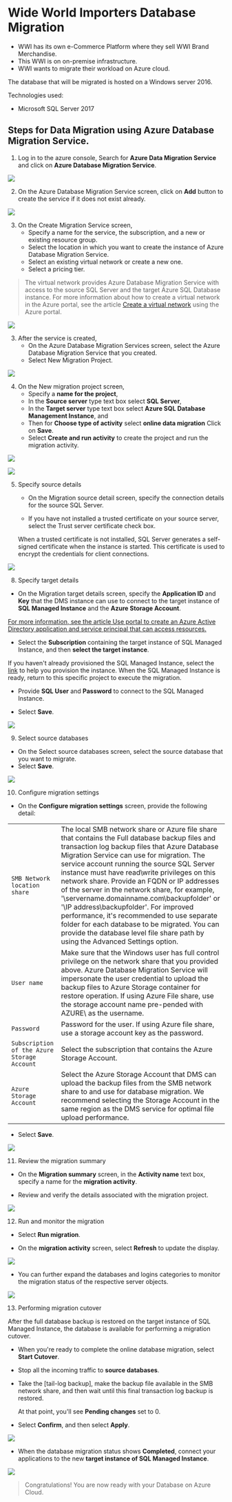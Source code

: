 # Wide World Importers Database Migration
* WWI has its own e-Commerce Platform where they sell WWI Brand Merchandise.
* This WWI is on on-premise infrastructure.
* WWI wants to migrate their workload on Azure cloud.

The database that will be migrated is hosted on a Windows server 2016.

Technologies used:
 - Microsoft SQL Server 2017

## Steps for Data Migration using **Azure Database Migration Service.** 
1. Log in to the azure console, Search for **Azure Data Migration Service** and click on **Azure Database Migration Service**.

<p><kbd>
   <img src="../images/WWI-eCommerce/manu-db-12.png">
</kbd></p>

2. On the Azure Database Migration Service screen, click on **Add** button to create the service if it does not exist already.

<p><kbd>
   <img src="../images/WWI-eCommerce/manu-db-13.png">
</kbd></p>

3. On the Create Migration Service screen, 
    * Specify a name for the service, the subscription, and a new or existing resource group.
    * Select the location in which you want to create the instance of Azure Database Migration Service.
    * Select an existing virtual network or create a new one.
    * Select a pricing tier.

> The virtual network provides Azure Database Migration Service with access to the source SQL Server and the target Azure SQL Database instance. For more information about how to create a virtual network in the Azure portal, see the article [Create a virtual network](https://docs.microsoft.com/en-us/azure/virtual-network/quick-create-portal) using the Azure portal.

<p><kbd>
   <img src="../images/WWI-eCommerce/manu-db-14.png">
</kbd></p>

3. After the service is created,
    * On the Azure Database Migration Services screen, select the Azure Database Migration Service that you created.
    * Select New Migration Project.

<p><kbd>
  <img src="../images/WWI-eCommerce/manu-db-15.png">
</kbd></p>

4. On the New migration project screen,
    * Specify a **name for the project**, 
    * In the **Source server** type text box select **SQL Server**,
    * In the **Target server** type text box select **Azure SQL Database Management Instance**, and 
    * Then for **Choose type of activity** select **online data migration** Click on **Save**.
    * Select **Create and run activity** to create the project and run the migration activity.

<p><kbd>
  <img src="../images/WWI-eCommerce/manu-db-16-MI.png">
</kbd></p>

<p><kbd>
  <img src="../images/WWI-eCommerce/manu-db-17-MI.png">
</kbd></p>

5. Specify source details
    * On the Migration source detail screen, specify the connection details for the source SQL Server.

    * If you have not installed a trusted certificate on your source server, select the Trust server certificate check box.

    When a trusted certificate is not installed, SQL Server generates a self-signed certificate when the instance is started. This certificate is used to encrypt the credentials for client connections.

<p><kbd>
  <img src="../images/WWI-eCommerce/manu-db-18-MI.png">
</kbd></p>

8. Specify target details

  * On the Migration target details screen, specify the **Application ID** and **Key** that the DMS instance can use to connect to the target instance of **SQL Managed Instance** and the **Azure Storage Account**.

  [For more information, see the article Use portal to create an Azure Active Directory application and service principal that can access resources.](https://docs.microsoft.com/en-us/azure/active-directory/develop/howto-create-service-principal-portal)

  * Select the **Subscription** containing the target instance of SQL Managed Instance, and then **select the target instance**.

  If you haven't already provisioned the SQL Managed Instance, select the [link](https://docs.microsoft.com/en-us/azure/azure-sql/managed-instance/instance-create-quickstart) to help you provision the instance. When the SQL Managed Instance is ready, return to this specific project to execute the migration.

  * Provide **SQL User** and **Password** to connect to the SQL Managed Instance.

  * Select **Save**.

<p><kbd>
  <img src="../images/WWI-eCommerce/manu-db-19-MI.png">
</kbd></p>

9. Select source databases
  * On the Select source databases screen, select the source database that you want to migrate.
  * Select **Save**.

<p><kbd>
  <img src="../images/WWI-eCommerce/manu-db-20-MI.png">
</kbd></p>

10. Configure migration settings
* On the **Configure migration settings** screen, provide the following detail:

|  |  |
| --- | --- |
| `SMB Network location share` | The local SMB network share or Azure file share that contains the Full database backup files and transaction log backup files that Azure Database Migration Service can use for migration. The service account running the source SQL Server instance must have read\write privileges on this network share. Provide an FQDN or IP addresses of the server in the network share, for example, '\\servername.domainname.com\backupfolder' or '\\IP address\backupfolder'. For improved performance, it's recommended to use separate folder for each database to be migrated. You can provide the database level file share path by using the Advanced Settings option. |
| `User name` | Make sure that the Windows user has full control privilege on the network share that you provided above. Azure Database Migration Service will impersonate the user credential to upload the backup files to Azure Storage container for restore operation. If using Azure File share, use the storage account name pre-pended with AZURE\ as the username. |
| `Password` | Password for the user. If using Azure file share, use a storage account key as the password. |
| `Subscription of the Azure Storage Account` | Select the subscription that contains the Azure Storage Account. |
| `Azure Storage Account` | Select the Azure Storage Account that DMS can upload the backup files from the SMB network share to and use for database migration. We recommend selecting the Storage Account in the same region as the DMS service for optimal file upload performance. |

  * Select **Save**.

<p><kbd>
  <img src="../images/WWI-eCommerce/manu-db-21-MI.png">
</kbd></p>

11. Review the migration summary

  * On the **Migration summary** screen, in the **Activity name** text box, specify a name for the **migration activity**.

  * Review and verify the details associated with the migration project.

<p><kbd>
  <img src="../images/WWI-eCommerce/manu-db-23-MI.png">
</kbd></p>

12. Run and monitor the migration

  * Select **Run migration**.

  * On the **migration activity** screen, select **Refresh** to update the display.

<p><kbd>
  <img src="../images/WWI-eCommerce/manu-db-24-MI.png">
</kbd></p>

* You can further expand the databases and logins categories to monitor the migration status of the respective server objects.

<p><kbd>
  <img src="../images/WWI-eCommerce/manu-db-25-MI.png">
</kbd></p>

13. Performing migration cutover

After the full database backup is restored on the target instance of SQL Managed Instance, the database is available for performing a migration cutover.

  * When you're ready to complete the online database migration, select **Start Cutover**.

  * Stop all the incoming traffic to **source databases**.

  * Take the [tail-log backup], make the backup file available in the SMB network share, and then wait until this final transaction log backup is restored.

    At that point, you'll see **Pending changes** set to 0.

  * Select **Confirm**, and then select **Apply**.

<p><kbd>
  <img src="../images/WWI-eCommerce/manu-db-26-MI.png">
</kbd></p>

  * When the database migration status shows **Completed**, connect your applications to the new **target instance of SQL Managed Instance**.

<p><kbd>
  <img src="../images/WWI-eCommerce/manu-db-27-MI.png">
</kbd></p>

> Congratulations! You are now ready with your Database on Azure Cloud. 

